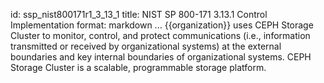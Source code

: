 id: ssp_nist800171r1_3_13_1
title: NIST SP 800-171 3.13.1 Control Implementation
format: markdown
...
{{organization}} uses CEPH Storage Cluster to monitor, control, and protect communications (i.e., information transmitted or received by organizational systems) at the external boundaries and key internal boundaries of organizational systems. CEPH Storage Cluster is a scalable, programmable storage platform.

